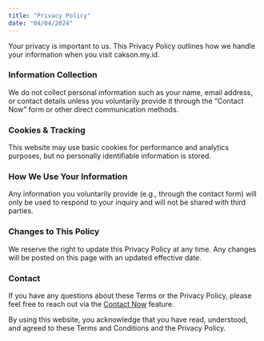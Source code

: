 ```yaml
---
title: "Privacy Policy"
date: "04/04/2024"
---
```



Your privacy is important to us. This Privacy Policy outlines how we handle your information when you visit cakson.my.id.

### Information Collection

We do not collect personal information such as your name, email address, or contact details unless you voluntarily provide it through the “Contact Now” form or other direct communication methods.

### Cookies & Tracking

This website may use basic cookies for performance and analytics purposes, but no personally identifiable information is stored.

### How We Use Your Information

Any information you voluntarily provide (e.g., through the contact form) will only be used to respond to your inquiry and will not be shared with third parties.

### Changes to This Policy

We reserve the right to update this Privacy Policy at any time. Any changes will be posted on this page with an updated effective date.

### Contact

If you have any questions about these Terms or the Privacy Policy, please feel free to reach out via the [Contact Now](http://localhost:4321/contact) feature.

By using this website, you acknowledge that you have read, understood, and agreed to these Terms and Conditions and the Privacy Policy.
